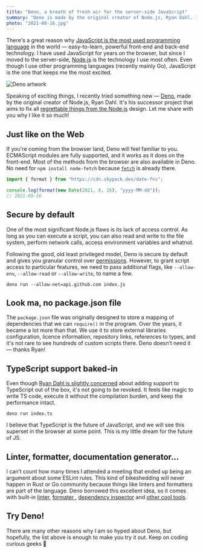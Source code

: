 ```yaml
---
title: "Deno, a breath of fresh air for the server-side JavaScript"
summary: "Deno is made by the original creator of Node.js, Ryan Dahl. It is his successor project that aims to fix all regrettable things from the Node.js design. Let me share with you why I like it so much!"
photo: "2021-08-16.jpg"
---
```


There's a great reason why [JavaScript is the most used programming language](https://insights.stackoverflow.com/survey/2021#section-most-popular-technologies-programming-scripting-and-markup-languages) in the world — easy-to-learn, powerful front-end and back-end technology. I have used JavaScript for years on the browser, but since I moved to the server-side, [Node.js](https://nodejs.org/en/) is the technology I use most often. Even though I use other programming languages (recently mainly Go), JavaScript is the one that keeps me the most excited.

![Deno artwork](/photos/2021-08-16-1.jpg)

Speaking of exciting things, I recently tried something new — [Deno](https://deno.land), made by the original creator of Node.js, Ryan Dahl. It's his successor project that aims to fix all [regrettable things from the Node.js](https://youtu.be/M3BM9TB-8yA) design. Let me share with you why I like it so much!

## Just like on the Web

If you're coming from the browser land, Deno will feel familiar to you. ECMAScript modules are fully supported, and it works as it does on the front-end. Most of the methods from the browser are also available in Deno. No need for `npm install node-fetch` because [`fetch`](https://doc.deno.land/builtin/stable#fetch) is already there.

```js
import { format } from "https://cdn.skypack.dev/date-fns";

console.log(format(new Date(2021, 8, 16), "yyyy-MM-dd"));
// 2021-09-16
```

## Secure by default

One of the most significant Node.js flaws is its lack of access control. As long as you can execute a script, you can also read and write to the file system, perform network calls, access environment variables  and whatnot.

Following the good, old least privileged model, Deno is secure by default and gives you granular control over [permissions](https://deno.land/manual@v1.13.0/getting_started/permissions). However, to grant script access to particular features, we need to pass additional flags, like `--allow-env`, `--allow-read` or `--allow-write`, to name a few.

```
deno run --allow-net=api.github.com index.js
```

## Look ma, no package.json file

The `package.json` file was originally designed to store a mapping of dependencies that we can `require()` in the program. Over the years, it became a lot more than that. We use it to store external libraries configuration, licence information, repository links, references to types, and it's not rare to see hundreds of custom scripts there. Deno doesn’t need it — thanks Ryan!

## TypeScript support baked-in

Even though [Ryan Dahl is slightly concerned](https://changelog.com/podcast/443) about adding support to TypeScript out of the box, it's not going to be revoked. It feels like magic to write TS code, execute it without the compilation burden, and keep the performance intact.

```
deno run index.ts
```

I believe that TypeScript is the future of JavaScript, and we will see this superset in the browser at some point. This is my little dream for the future of JS.

## Linter, formatter, documentation generator…

I can’t count how many times I attended a meeting that ended up being an argument about some ESLint rules. This kind of bikeshedding will never happen in Rust or Go community because things like linters and formatters are part of the language. Deno borrowed this excellent idea, so it comes with built-in [linter](https://deno.land/manual@v1.13.0/tools/linter), [formater ](https://deno.land/manual@v1.13.0/tools/formatter), [dependency inspector](https://deno.land/manual@v1.13.0/tools/dependency_inspector) and [other cool tools](https://deno.land/manual@v1.13.0/tools).

## Try Deno!

There are many other reasons why I am so hyped about Deno, but hopefully, the list above is enough to make you try it out. Keep on coding curious geeks 🦖
